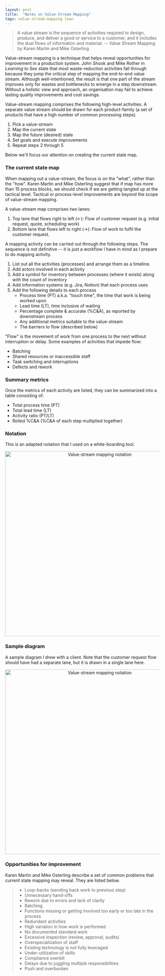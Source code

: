 ```yaml
---
layout: post
title:  "Notes on Value-Stream Mapping"
tags: value-stream-mapping lean
---
```


> A value stream is the sequence of activities required to design, produce, and deliver a good or service to a customer, and it includes the dual flows of information and material. -- Value Stream Mapping by Karen Martin and Mike Osterling

Value-stream mapping is a technique that helps reveal opportunities for
improvement in a production system. 
John Shook and Mike Rother in _Learning to See_ state that most waste-reduction activities
fall through because they jump the critical step of mapping the 
end-to-end value stream. Although well-intentioned, 
the result is that one part of the stream improves only for
wastes and bottlenecks to emerge in a step downstream.
Without a holistic view and approach, an organisation may fail to achieve
lasting quality improvements and cost savings.

Value-stream mapping comprises the following high-level activities. 
A separate value stream should be drawn for each product-family
(a set of products that have a high number of common processing steps). 

1. Pick a value-stream
2. Map the current state
3. Map the future (desired) state
4. Set goals and execute improvements
5. Repeat steps 2 through 5

Below we'll focus our attention on creating the current state map.

### The current state map
When mapping out a value-stream, the focus is on the "what", rather than the "how".
Karen Martin and Mike Osterling suggest that if map has more than 15 process blocks,
we should check if we are getting tangled up at the tactical level.
Tactical or process-level improvements are beyond the scope of value-stream mapping.
 
A value-stream map comprises two lanes:
1. Top lane that flows right to left (<-): Flow of customer request (e.g. initial request, quote, scheduling work)
2. Bottom lane that flows left to right (->): Flow of work to fulfil the customer request.

A mapping activity can be carried out through the following steps.
The sequence is not definitive -- it is just a workflow I have in mind as I prepare to do mapping activity.
1. List out all the activities (processes) and arrange them as a timeline.
2. Add actors involved in each activity
3. Add a symbol for inventory between processes (where it exists) along with the count of inventory
4. Add information systems (e.g. Jira, Notion) that each process uses
5. Add the following details to each process
   - Process time (PT) a.k.a. "touch time", the time that work is being worked upon
   - Lead time (LT), time inclusive of waiting
   - Percentage complete & accurate (%C&A), as reported by downstream process
   - Any additional metrics suitable to the value-stream
   - The barriers to flow (described below)

"Flow" is the movement of work from one process to the next without interruption or delay.
Some examples of activities that impede flow:
- Batching
- Shared resources or inaccessible staff
- Task switching and interruptions
- Defects and rework

### Summary metrics
Once the metrics of each activity are listed, they can be summarized into a table consisting of:
- Total process time (PT)
- Total lead time (LT)
- Activity ratio (PT/LT)
- Rolled %C&A (%C&A of each step multiplied together)

### Notation

This is an adapted notation that I used on a white-boarding tool.

<center><img src="/assets/images/value-stream-mapping-symbols.png" width="600" alt="Value-stream mapping notation"></center>

### Sample diagram

A sample diagram I drew with a client. Note that the customer request flow should have had a separate lane, but it is drawn in a single lane here.

<center><img src="/assets/images/value-stream-mapping-symbols.png" width="600" alt="Value-stream mapping notation"></center>

### Opportunities for improvement
Karen Martin and Mike Osterling describe a set of common problems 
that current state mapping may reveal. They are listed below.

> - Loop-backs (sending back work to previous step)
> - Unnecessary hand-offs
> - Rework due to errors and lack of clarity
> - Batching
> - Functions missing or getting involved too early or too late in the process
> - Redundant activities
> - High variation in how work is performed
> - No documented standard work
> - Excessive inspection (review, approval, audits)
> - Overspecialization of staff
> - Existing technology is not fully leveraged
> - Under-utilization of skills
> - Compliance overkill
> - Delays due to juggling multiple responsibilities
> - Push and overburden